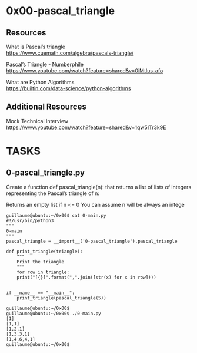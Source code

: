# 0x00-pascal_triangle

## Resources
What is Pascal’s triangle <br>https://www.cuemath.com/algebra/pascals-triangle/<br>

Pascal’s Triangle - Numberphile <br>https://www.youtube.com/watch?feature=shared&v=0iMtlus-afo<br>

What are Python Algorithms <br>https://builtin.com/data-science/python-algorithms<br>

## Additional Resources
Mock Technical Interview <br>https://www.youtube.com/watch?feature=shared&v=1qw5ITr3k9E<br>

# TASKS

## 0-pascal_triangle.py
Create a function def pascal_triangle(n): that returns a list of lists of integers representing the Pascal’s triangle of n:

Returns an empty list if n <= 0
You can assume n will be always an intege

	guillaume@ubuntu:~/0x00$ cat 0-main.py
	#!/usr/bin/python3
	"""
	0-main
	"""
	pascal_triangle = __import__('0-pascal_triangle').pascal_triangle

	def print_triangle(triangle):
	    """
	    Print the triangle
	    """
	    for row in triangle:
		print("[{}]".format(",".join([str(x) for x in row])))


	if __name__ == "__main__":
	    print_triangle(pascal_triangle(5))

	guillaume@ubuntu:~/0x00$ 
	guillaume@ubuntu:~/0x00$ ./0-main.py
	[1]
	[1,1]
	[1,2,1]
	[1,3,3,1]
	[1,4,6,4,1]
	guillaume@ubuntu:~/0x00$ 
